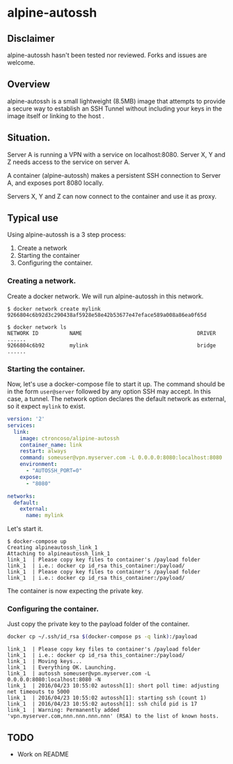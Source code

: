 # alpine-autossh

## Disclaimer
alpine-autossh hasn't been tested nor reviewed. Forks and issues are welcome. 


## Overview
alpine-autossh is a small lightweight (8.5MB) image that attempts to provide a secure way to establish an SSH Tunnel without including your keys in the image itself or linking to the host .


## Situation.
Server A is running a VPN with a service on localhost:8080. Server X, Y and Z needs access to the service on server A.

A container (alpine-autossh) makes a persistent SSH connection to Server A, and exposes port 8080 locally.

Servers X, Y and Z can now connect to the container and use it as proxy.

## Typical use
Using alpine-autossh is a 3 step process:

1. Create a network
2. Starting the container
3. Configuring the container.

### Creating a network.

Create a docker network. We will run alpine-autossh in this network.

```
$ docker network create mylink
9266804c6b92d3c290438af5928e58e42b53677e47eface589a008a86ea0f65d

$ docker network ls
NETWORK ID          NAME                                     DRIVER
......
9266804c6b92        mylink                                   bridge
......
```
### Starting the container.
Now, let's use a docker-compose file to start it up. 
The command should be in the form `user@server` followed by any option SSH may accept. In this case, a tunnel. 
The network option declares the default network as external, so it expect `mylink` to exist. 
```yaml
version: '2'
services:
  link:
    image: ctroncoso/alipine-autossh
    container_name: link
    restart: always
    command: someuser@vpn.myserver.com -L 0.0.0.0:8080:localhost:8080
    environment:
      - "AUTOSSH_PORT=0"
    expose:
      - "8080"

networks:
  default:
    external: 
      name: mylink
```


Let's start it.
```
$ docker-compose up
Creating alpineautossh_link_1
Attaching to alpineautossh_link_1
link_1  | Please copy key files to container's /payload folder
link_1  | i.e.: docker cp id_rsa this_container:/payload/
link_1  | Please copy key files to container's /payload folder
link_1  | i.e.: docker cp id_rsa this_container:/payload/
```

The container is now expecting the private key.

### Configuring the container.
Just copy the private key to the payload folder of the container. 
```bash
docker cp ~/.ssh/id_rsa $(docker-compose ps -q link):/payload
```

```
link_1  | Please copy key files to container's /payload folder
link_1  | i.e.: docker cp id_rsa this_container:/payload/
link_1  | Moving keys...
link_1  | Everything OK. Launching.
link_1  | autossh someuser@vpn.myserver.com -L 0.0.0.0:8080:localhost:8080 -N
link_1  | 2016/04/23 10:55:02 autossh[1]: short poll time: adjusting net timeouts to 5000
link_1  | 2016/04/23 10:55:02 autossh[1]: starting ssh (count 1)
link_1  | 2016/04/23 10:55:02 autossh[1]: ssh child pid is 17
link_1  | Warning: Permanently added 'vpn.myserver.com,nnn.nnn.nnn.nnn' (RSA) to the list of known hosts.
```

## TODO
-	Work on README
